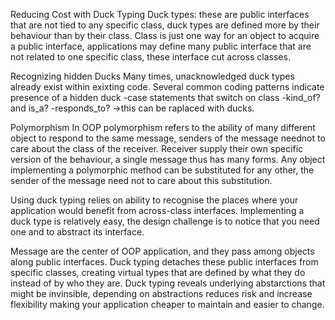 Reducing Cost with Duck Typing
Duck types: these are public interfaces that are not tied to any specific class, duck types are defined more by their behaviour than by their class.
Class is just one way for an object to acquire a public interface, applications may define many public interface that are not related to one specific class, these interface cut across classes.

Recognizing hidden Ducks
Many times, unacknowledged duck types already exist within exixting code.
Several common coding patterns indicate presence of a hidden duck
  -case statements that switch on class
  -kind_of? and is_a?
  -responds_to?
    ->this can be raplaced with ducks.

Polymorphism
In OOP polymorphism refers to the ability of many different object to respond to the same message, senders of the message neednot to care about the class of the receiver.
Receiver supply their own specific version of the behaviour, a single message thus has many forms.
Any object implementing a polymorphic method can be substituted for any other, the sender of the message need not to care about this substitution.

Using duck typing relies on ability to recognise the places where your application would benefit from across-class interfaces.
Implementing a duck type is relatively easy, the design challenge is to notice that you need one and to abstract its interface.

Message are the center of OOP application, and they pass among objects along public interfaces. Duck typing detaches these public interfaces from specific classes, creating virtual types that are defined by what they do instead of by who they are.
Duck typing reveals underlying abstarctions that might be invinsible, depending on abstractions reduces risk and increase flexibility making your application cheaper to maintain and easier to change.



